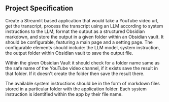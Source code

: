 ## Project Specification
Create a Streamlit based application that would take a YouTube video url, get the transcript, process the transcript using an LLM according to system instructions to the LLM, format the output as a structured Obsidian markdown, and store the output in a given folder within an Obsidian vault. It should be configurable, featuring a main page and a setting page. The configurable elements should include: the LLM model, system instruction, the output folder within Obsidian vault to save the output file.

Within the given Obsidian Vault it should check for a folder name same as the safe name of the YouTube video channel, if it exists save the result in that folder. If it doesn't create the folder then save the result there.

The available system instructions should be in the form of markdown files stored in a particular folder with the application folder. Each system instruction is identified within the app by their file name.